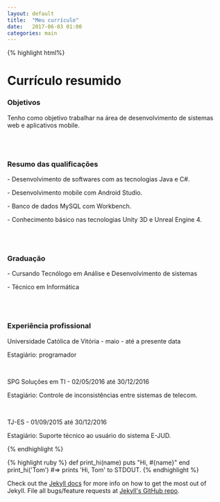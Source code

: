```yaml
---
layout: default
title:  "Meu currículo"
date:   2017-06-03 01:00
categories: main
---
```


{% highlight html%}
	<h1>Currículo resumido</h1>
	<h3>Objetivos</h3>
	<p>Tenho como objetivo trabalhar na área de desenvolvimento de sistemas web e aplicativos mobile.</p><br><br>
	<h3>Resumo das qualificações</h3>
	<p> - Desenvolvimento de softwares com as tecnologias Java e C#.</p>
	<p> - Desenvolvimento mobile com Android Studio.</p>
	<p> - Banco de dados MySQL com Workbench.</p>
	<p> - Conhecimento básico nas tecnologias Unity 3D e Unreal Engine 4.</p><br><br>
	<h3>Graduação</h3>
	<p> - Cursando Tecnólogo em Análise e Desenvolvimento de sistemas</p>
	<p> - Técnico em Informática</p><br><br>
	<h3>Experiência profissional</h3>
	<p> Universidade Católica de Vitória - maio - até a presente data</p>
	<p>Estagiário: programador</p><br>
	<p>SPG Soluções em TI - 02/05/2016 até 30/12/2016</p>
	<p>Estagiário: Controle de inconsistências entre sistemas de telecom.</p><br>
	<p>TJ-ES - 01/09/2015 até 30/12/2016</p>
	<p>Estagiário: Suporte técnico ao usuário do sistema E-JUD.</p>
{% endhighlight %}

{% highlight ruby %}
def print_hi(name)
  puts "Hi, #{name}"
end
print_hi('Tom')
#=> prints 'Hi, Tom' to STDOUT.
{% endhighlight %}

Check out the [Jekyll docs][jekyll] for more info on how to get the most out of Jekyll. File all bugs/feature requests at [Jekyll's GitHub repo][jekyll-gh].

[jekyll-gh]: https://github.com/mojombo/jekyll
[jekyll]:    http://jekyllrb.com